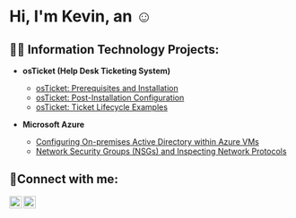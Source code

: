 <h1>Hi, I'm Kevin, an <a href="https://www.linkedin.com/in/kevin-carranza-662a6a290/"></a>☺</h1>

<h2>👨‍💻 Information Technology Projects:</h2>

- <b>osTicket (Help Desk Ticketing System)</b>
  - [osTicket: Prerequisites and Installation](https://github.com/SpvceKitty/osticket-prereqs)
  - [osTicket: Post-Installation Configuration](https://github.com/SpvceKitty/post-install-config)
  - [osTicket: Ticket Lifecycle Examples](https://github.com/SpvceKitty/ticket-lifecycle)
- <b>Microsoft Azure</b>

  - [Configuring On-premises Active Directory within Azure VMs](https://github.com/SpvceKitty/configure-ad)
  - [Network Security Groups (NSGs) and Inspecting Network Protocols](https://github.com/SpvceKitty/azure-network-protocols)

<h2>🤳Connect with me:</h2>

[<img align="left" alt="Josh | Twitter" width="22px" src="https://cdn.jsdelivr.net/npm/simple-icons@v3/icons/twitter.svg" />][twitter]
[<img align="left" alt="Josh | LinkedIn" width="22px" src="https://cdn.jsdelivr.net/npm/simple-icons@v3/icons/linkedin.svg" />][linkedin]

[twitter]: https://twitter.com/KingShiroKitty
[linkedin]: https://linkedin.com/in/kevin-carranza-662a6a290/
